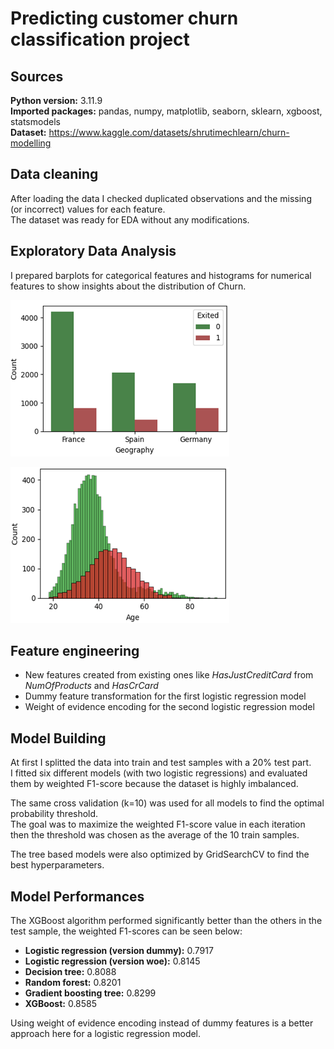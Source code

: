 # Predicting customer churn classification project

## Sources
**Python version:** 3.11.9<br/>
**Imported packages:** pandas, numpy, matplotlib, seaborn, sklearn, xgboost, statsmodels<br/>
**Dataset:** https://www.kaggle.com/datasets/shrutimechlearn/churn-modelling

## Data cleaning
After loading the data I checked duplicated observations and the missing (or incorrect) values for each feature.<br/>
The dataset was ready for EDA without any modifications.

## Exploratory Data Analysis
I prepared barplots for categorical features and histograms for numerical features to show insights about the distribution of Churn.

![Alt text](https://github.com/horvathadam07/customer-churn/blob/main/img/geography.PNG "Geography")

![Alt text](https://github.com/horvathadam07/customer-churn/blob/main/img/age.PNG "Age")

## Feature engineering
* New features created from existing ones like *HasJustCreditCard* from *NumOfProducts* and *HasCrCard*
* Dummy feature transformation for the first logistic regression model
* Weight of evidence encoding for the second logistic regression model


## Model Building
At first I splitted the data into train and test samples with a 20% test part.<br/>
I fitted six different models (with two logistic regressions) and evaluated them by weighted F1-score because the dataset is highly imbalanced.

The same cross validation (k=10) was used for all models to find the optimal probability threshold.<br/>
The goal was to maximize the weighted F1-score value in each iteration then the threshold was chosen as the average of the 10 train samples.

The tree based models were also optimized by GridSearchCV to find the best hyperparameters.

## Model Performances
The XGBoost algorithm performed significantly better than the others in the test sample, the weighted F1-scores can be seen below:

  * **Logistic regression (version dummy):** 0.7917<br/>
  * **Logistic regression (version woe):** 0.8145<br/>
  * **Decision tree:** 0.8088<br/>
  * **Random forest:** 0.8201<br/>
  * **Gradient boosting tree:** 0.8299<br/>
  * **XGBoost:** 0.8585

  Using weight of evidence encoding instead of dummy features is a better approach here for a logistic regression model.
